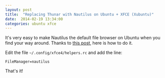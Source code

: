 ```yaml
---
layout: post
title:  "Replacing Thunar with Nautilus on Ubuntu + XFCE (Xubuntu)"
date:  2014-02-19 13:34:00 
categories: ubuntu xfce
---
```


It's very easy to make Nautilus the default file browser on Ubuntu when you find your way around. Thanks to [this post][post-solution], here is how to do it.

Edit the file `~/.config/xfce4/helpers.rc` and add the line:

`FileManager=nautilus`


That's it!

[post-solution]: http://forum.xfce.org/viewtopic.php?pid=26782#p26782
